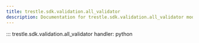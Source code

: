 ```yaml
---
title: trestle.sdk.validation.all_validator
description: Documentation for trestle.sdk.validation.all_validator module
---
```


::: trestle.sdk.validation.all_validator
handler: python

